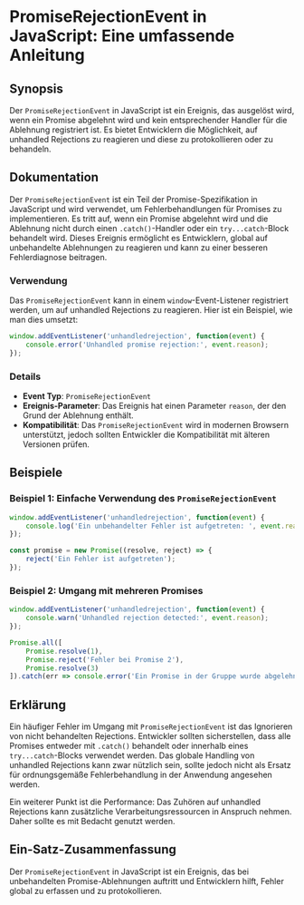 <!--
Meta Description: # PromiseRejectionEvent in JavaScript: Eine umfassende Anleitung ## Synopsis Der `PromiseRejectionEvent` in JavaScript ist ein Ereignis, das ausgelöst...
Meta Keywords: ein, promise, promiserejectionevent, ist, der
-->

# PromiseRejectionEvent in JavaScript: Eine umfassende Anleitung

## Synopsis
Der `PromiseRejectionEvent` in JavaScript ist ein Ereignis, das ausgelöst wird, wenn ein Promise abgelehnt wird und kein entsprechender Handler für die Ablehnung registriert ist. Es bietet Entwicklern die Möglichkeit, auf unhandled Rejections zu reagieren und diese zu protokollieren oder zu behandeln.

## Dokumentation
Der `PromiseRejectionEvent` ist ein Teil der Promise-Spezifikation in JavaScript und wird verwendet, um Fehlerbehandlungen für Promises zu implementieren. Es tritt auf, wenn ein Promise abgelehnt wird und die Ablehnung nicht durch einen `.catch()`-Handler oder ein `try...catch`-Block behandelt wird. Dieses Ereignis ermöglicht es Entwicklern, global auf unbehandelte Ablehnungen zu reagieren und kann zu einer besseren Fehlerdiagnose beitragen.

### Verwendung
Das `PromiseRejectionEvent` kann in einem `window`-Event-Listener registriert werden, um auf unhandled Rejections zu reagieren. Hier ist ein Beispiel, wie man dies umsetzt:

```javascript
window.addEventListener('unhandledrejection', function(event) {
    console.error('Unhandled promise rejection:', event.reason);
});
```

### Details
- **Event Typ**: `PromiseRejectionEvent`
- **Ereignis-Parameter**: Das Ereignis hat einen Parameter `reason`, der den Grund der Ablehnung enthält.
- **Kompatibilität**: Das `PromiseRejectionEvent` wird in modernen Browsern unterstützt, jedoch sollten Entwickler die Kompatibilität mit älteren Versionen prüfen.

## Beispiele

### Beispiel 1: Einfache Verwendung des `PromiseRejectionEvent`
```javascript
window.addEventListener('unhandledrejection', function(event) {
    console.log('Ein unbehandelter Fehler ist aufgetreten: ', event.reason);
});

const promise = new Promise((resolve, reject) => {
    reject('Ein Fehler ist aufgetreten');
});
```

### Beispiel 2: Umgang mit mehreren Promises
```javascript
window.addEventListener('unhandledrejection', function(event) {
    console.warn('Unhandled rejection detected:', event.reason);
});

Promise.all([
    Promise.resolve(1),
    Promise.reject('Fehler bei Promise 2'),
    Promise.resolve(3)
]).catch(err => console.error('Ein Promise in der Gruppe wurde abgelehnt:', err));
```

## Erklärung
Ein häufiger Fehler im Umgang mit `PromiseRejectionEvent` ist das Ignorieren von nicht behandelten Rejections. Entwickler sollten sicherstellen, dass alle Promises entweder mit `.catch()` behandelt oder innerhalb eines `try...catch`-Blocks verwendet werden. Das globale Handling von unhandled Rejections kann zwar nützlich sein, sollte jedoch nicht als Ersatz für ordnungsgemäße Fehlerbehandlung in der Anwendung angesehen werden.

Ein weiterer Punkt ist die Performance: Das Zuhören auf unhandled Rejections kann zusätzliche Verarbeitungsressourcen in Anspruch nehmen. Daher sollte es mit Bedacht genutzt werden.

## Ein-Satz-Zusammenfassung
Der `PromiseRejectionEvent` in JavaScript ist ein Ereignis, das bei unbehandelten Promise-Ablehnungen auftritt und Entwicklern hilft, Fehler global zu erfassen und zu protokollieren.